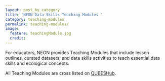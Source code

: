 ```yaml
---
layout: post_by_category
title: 'NEON Data Skills Teaching Modules '
category: teaching-modules
permalink: teaching-modules/
image:
  feature: teachingModule.jpg
  credit: 
---
```


For educators, NEON provides Teaching Modules that include lesson outlines, 
curated datasets, and data skills activities to teach essential data skills and 
ecological concepts. 

All Teaching Modules are cross listed on 
<a href="https://qubeshub.org/groups/neon" target="_blank">QUBESHub</a>.

